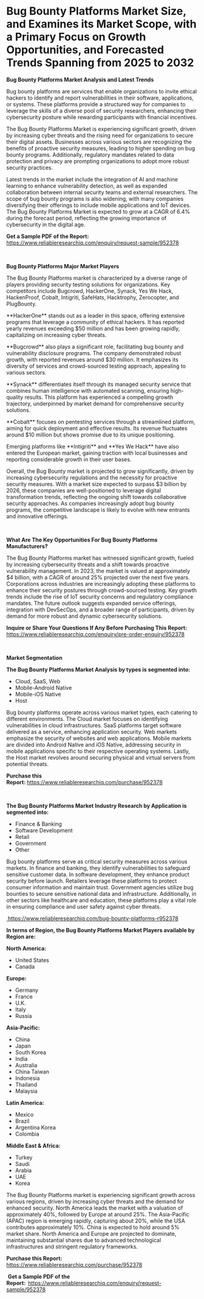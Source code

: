 <p><h1>Bug Bounty Platforms Market Size, and Examines its Market Scope, with a Primary Focus on Growth Opportunities, and Forecasted Trends Spanning from 2025 to 2032</h1></p><p><strong>Bug Bounty Platforms Market Analysis and Latest Trends</strong></p>
<p><p>Bug bounty platforms are services that enable organizations to invite ethical hackers to identify and report vulnerabilities in their software, applications, or systems. These platforms provide a structured way for companies to leverage the skills of a diverse pool of security researchers, enhancing their cybersecurity posture while rewarding participants with financial incentives.</p><p>The Bug Bounty Platforms Market is experiencing significant growth, driven by increasing cyber threats and the rising need for organizations to secure their digital assets. Businesses across various sectors are recognizing the benefits of proactive security measures, leading to higher spending on bug bounty programs. Additionally, regulatory mandates related to data protection and privacy are prompting organizations to adopt more robust security practices.</p><p>Latest trends in the market include the integration of AI and machine learning to enhance vulnerability detection, as well as expanded collaboration between internal security teams and external researchers. The scope of bug bounty programs is also widening, with many companies diversifying their offerings to include mobile applications and IoT devices. The Bug Bounty Platforms Market is expected to grow at a CAGR of 6.4% during the forecast period, reflecting the growing importance of cybersecurity in the digital age.</p></p>
<p><strong>Get a Sample PDF of the Report:&nbsp;</strong> <a href="https://www.reliableresearchiq.com/enquiry/request-sample/952378?utm_campaign=2469&utm_medium=2&utm_source=Github&utm_content=ia&utm_term=17042025&utm_id=bug-bounty-platforms">https://www.reliableresearchiq.com/enquiry/request-sample/952378</a></p>
<p>&nbsp;</p>
<p><strong>Bug Bounty Platforms Major Market Players</strong></p>
<p><p>The Bug Bounty Platforms market is characterized by a diverse range of players providing security testing solutions for organizations. Key competitors include Bugcrowd, HackerOne, Synack, Yes We Hack, HackenProof, Cobalt, Intigriti, SafeHats, Hacktrophy, Zerocopter, and PlugBounty. </p><p>**HackerOne** stands out as a leader in this space, offering extensive programs that leverage a community of ethical hackers. It has reported yearly revenues exceeding $50 million and has been growing rapidly, capitalizing on increasing cyber threats.</p><p>**Bugcrowd** also plays a significant role, facilitating bug bounty and vulnerability disclosure programs. The company demonstrated robust growth, with reported revenues around $30 million. It emphasizes its diversity of services and crowd-sourced testing approach, appealing to various sectors.</p><p>**Synack** differentiates itself through its managed security service that combines human intelligence with automated scanning, ensuring high-quality results. This platform has experienced a compelling growth trajectory, underpinned by market demand for comprehensive security solutions. </p><p>**Cobalt** focuses on pentesting services through a streamlined platform, aiming for quick deployment and effective results. Its revenue fluctuates around $10 million but shows promise due to its unique positioning.</p><p>Emerging platforms like **Intigriti** and **Yes We Hack** have also entered the European market, gaining traction with local businesses and reporting considerable growth in their user bases.</p><p>Overall, the Bug Bounty market is projected to grow significantly, driven by increasing cybersecurity regulations and the necessity for proactive security measures. With a market size expected to surpass $3 billion by 2026, these companies are well-positioned to leverage digital transformation trends, reflecting the ongoing shift towards collaborative security approaches. As companies increasingly adopt bug bounty programs, the competitive landscape is likely to evolve with new entrants and innovative offerings.</p></p>
<p>&nbsp;</p>
<p><strong>What Are The Key Opportunities For Bug Bounty Platforms Manufacturers?</strong></p>
<p><p>The Bug Bounty Platforms market has witnessed significant growth, fueled by increasing cybersecurity threats and a shift towards proactive vulnerability management. In 2023, the market is valued at approximately $4 billion, with a CAGR of around 25% projected over the next five years. Corporations across industries are increasingly adopting these platforms to enhance their security postures through crowd-sourced testing. Key growth trends include the rise of IoT security concerns and regulatory compliance mandates. The future outlook suggests expanded service offerings, integration with DevSecOps, and a broader range of participants, driven by demand for more robust and dynamic cybersecurity solutions.</p></p>
<p><strong>Inquire or Share Your Questions If Any Before Purchasing This Report:</strong> <a href="https://www.reliableresearchiq.com/enquiry/pre-order-enquiry/952378?utm_campaign=2469&utm_medium=2&utm_source=Github&utm_content=ia&utm_term=17042025&utm_id=bug-bounty-platforms">https://www.reliableresearchiq.com/enquiry/pre-order-enquiry/952378</a></p>
<p>&nbsp;</p>
<p><strong>Market Segmentation</strong></p>
<p><strong>The Bug Bounty Platforms Market Analysis by types is segmented into:</strong></p>
<p><ul><li>Cloud, SaaS, Web</li><li>Mobile-Android Native</li><li>Mobile-iOS Native</li><li>Host</li></ul></p>
<p><p>Bug bounty platforms operate across various market types, each catering to different environments. The Cloud market focuses on identifying vulnerabilities in cloud infrastructures. SaaS platforms target software delivered as a service, enhancing application security. Web markets emphasize the security of websites and web applications. Mobile markets are divided into Android Native and iOS Native, addressing security in mobile applications specific to their respective operating systems. Lastly, the Host market revolves around securing physical and virtual servers from potential threats.</p></p>
<p><strong>Purchase this Report:&nbsp;</strong><a href="https://www.reliableresearchiq.com/purchase/952378?utm_campaign=2469&utm_medium=2&utm_source=Github&utm_content=ia&utm_term=17042025&utm_id=bug-bounty-platforms">https://www.reliableresearchiq.com/purchase/952378</a></p>
<p>&nbsp;</p>
<p><strong>The Bug Bounty Platforms Market Industry Research by Application is segmented into:</strong></p>
<p><ul><li>Finance & Banking</li><li>Software Development</li><li>Retail</li><li>Government</li><li>Other</li></ul></p>
<p><p>Bug bounty platforms serve as critical security measures across various markets. In finance and banking, they identify vulnerabilities to safeguard sensitive customer data. In software development, they enhance product security before launch. Retailers leverage these platforms to protect consumer information and maintain trust. Government agencies utilize bug bounties to secure sensitive national data and infrastructure. Additionally, in other sectors like healthcare and education, these platforms play a vital role in ensuring compliance and user safety against cyber threats.</p></p>
<p><a href="https://www.reliableresearchiq.com/bug-bounty-platforms-r952378?utm_campaign=2469&utm_medium=2&utm_source=Github&utm_content=ia&utm_term=17042025&utm_id=bug-bounty-platforms">&nbsp;https://www.reliableresearchiq.com/bug-bounty-platforms-r952378</a></p>
<p><strong>In terms of Region, the Bug Bounty Platforms Market Players available by Region are:</strong></p>
<p>
    <p> <strong> North America: </strong>
        <ul>
            <li>United States</li>
            <li>Canada</li>
        </ul>
        </p> 
    <p> <strong> Europe: </strong>
        <ul>
            <li>Germany</li>
            <li>France</li>
            <li>U.K.</li>
            <li>Italy</li>
            <li>Russia</li>
        </ul>
        </p> 
    <p> <strong> Asia-Pacific: </strong>
        <ul>
            <li>China</li>
            <li>Japan</li>
            <li>South Korea</li>
            <li>India</li>
            <li>Australia</li>
            <li>China Taiwan</li>
            <li>Indonesia</li>
            <li>Thailand</li>
            <li>Malaysia</li>
        </ul>
        </p> 
    <p> <strong> Latin America: </strong>
        <ul>
            <li>Mexico</li>
            <li>Brazil</li>
            <li>Argentina Korea</li>
            <li>Colombia</li>
        </ul>
        </p> 
    <p> <strong> Middle East & Africa: </strong>
        <ul>
            <li>Turkey</li>
            <li>Saudi</li>
            <li>Arabia</li>
            <li>UAE</li>
            <li>Korea</li>
        </ul>
    </p>
    </p>
<p><p>The Bug Bounty Platforms market is experiencing significant growth across various regions, driven by increasing cyber threats and the demand for enhanced security. North America leads the market with a valuation of approximately 40%, followed by Europe at around 25%. The Asia-Pacific (APAC) region is emerging rapidly, capturing about 20%, while the USA contributes approximately 10%. China is expected to hold around 5% market share. North America and Europe are projected to dominate, maintaining substantial shares due to advanced technological infrastructures and stringent regulatory frameworks.</p></p>
<p><strong>Purchase this Report: </strong><a href="https://www.reliableresearchiq.com/purchase/952378?utm_campaign=2469&utm_medium=2&utm_source=Github&utm_content=ia&utm_term=17042025&utm_id=bug-bounty-platforms">https://www.reliableresearchiq.com/purchase/952378</a></p>
<p>&nbsp;<strong>Get a Sample PDF of the Report:&nbsp;&nbsp;</strong><a href="https://www.reliableresearchiq.com/enquiry/request-sample/952378?utm_campaign=2469&utm_medium=2&utm_source=Github&utm_content=ia&utm_term=17042025&utm_id=bug-bounty-platforms">https://www.reliableresearchiq.com/enquiry/request-sample/952378</a></p>
<p><strong></strong></p>
<p><p></p><p></p><p></p></p>